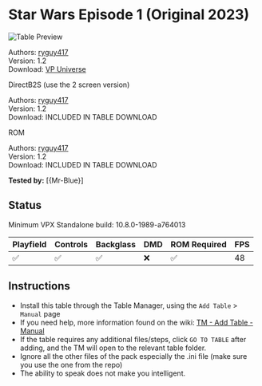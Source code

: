 ﻿# Star Wars Episode 1 (Original 2023)

![Table Preview](../../images/vpx-swepisodeone-preview.jpg)

Authors: [ryguy417](https://vpuniverse.com/profile/31096-ryguy417/)  
Version: 1.2  
Download: [VP Universe](https://vpuniverse.com/files/file/16014-star-wars-episode-1-original-2023/)

DirectB2S (use the 2 screen version)

Authors: [ryguy417](https://vpuniverse.com/profile/31096-ryguy417/)  
Version: 1.2  
Download: INCLUDED IN TABLE DOWNLOAD  

ROM

Authors: [ryguy417](https://vpuniverse.com/profile/31096-ryguy417/)  
Version: 1.2  
Download: INCLUDED IN TABLE DOWNLOAD  

**Tested by:** [{Mr-Blue}]

## Status 

Minimum VPX Standalone build: 10.8.0-1989-a764013

| Playfield | Controls | Backglass | DMD | ROM Required | FPS | 
|-----------|----------|-----------|-----|--------------|-----|
| :white_check_mark: | :white_check_mark: | :white_check_mark: | :x: | :white_check_mark: | 48 |

## Instructions

- Install this table through the Table Manager, using the `Add Table` > `Manual` page
- If you need help, more information found on the wiki: [TM - Add Table - Manual](https://github.com/LegendsUnchained/vpx-standalone-alp4k/wiki/%5B04%5D-%F0%9F%A7%A1-TM-%E2%80%90-Other-Features#add-table---manual)
- If the table requires any additional files/steps, click `GO TO TABLE` after adding, and the TM will open to the relevant table folder.
- Ignore all the other files of the pack especially the .ini file (make sure you use the one from the repo)
- The ability to speak does not make you intelligent.

